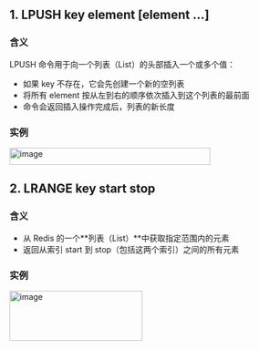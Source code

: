 ## 1. LPUSH key element [element ...]
### 含义
LPUSH 命令用于向一个列表（List）的头部插入一个或多个值：
- 如果 key 不存在，它会先创建一个新的空列表
- 将所有 element 按从左到右的顺序依次插入到这个列表的最前面
- 命令会返回插入操作完成后，列表的新长度

### 实例

<img width="352" height="30" alt="image" src="https://github.com/user-attachments/assets/cad40a7b-de94-4af1-afff-e9250f468290" />

## 2. LRANGE key start stop
### 含义
- 从 Redis 的一个**列表（List）**中获取指定范围内的元素
- 返回从索引 start 到 stop（包括这两个索引）之间的所有元素

### 实例

<img width="233" height="88" alt="image" src="https://github.com/user-attachments/assets/5ff1cbff-5338-4809-b8e8-6cfb30aee7af" />
